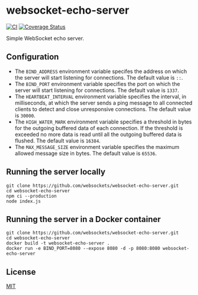 # websocket-echo-server

[![CI](https://img.shields.io/github/actions/workflow/status/websockets/websocket-echo-server/ci.yml?branch=master&label=CI&logo=github)](https://github.com/websockets/websocket-echo-server/actions?query=workflow%3ACI+branch%3Amaster)
[![Coverage Status](https://img.shields.io/coveralls/websockets/websocket-echo-server/master.svg?logo=coveralls)](https://coveralls.io/github/websockets/websocket-echo-server)

Simple WebSocket echo server.

## Configuration

- The `BIND_ADDRESS` environment variable specifes the address on which the
  server will start listening for connections. The default value is `::`.
- The `BIND_PORT` environment variable specifies the port on which the server
  will start listening for connections. The default value is `1337`.
- The `HEARTBEAT_INTERVAL` environment variable specifies the interval, in
  milliseconds, at which the server sends a ping message to all connected
  clients to detect and close unresponsive connections. The default value is
  `30000`.
- The `HIGH_WATER_MARK` environment variable specifies a threshold in bytes for
  the outgoing buffered data of each connection. If the threshold is exceeded no
  more data is read until all the outgoing buffered data is flushed. The default
  value is `16384`.
- The `MAX_MESSAGE_SIZE` environment variable specifies the maximum allowed
  message size in bytes. The default value is `65536`.

## Running the server locally

```
git clone https://github.com/websockets/websocket-echo-server.git
cd websocket-echo-server
npm ci --production
node index.js
```

## Running the server in a Docker container

```
git clone https://github.com/websockets/websocket-echo-server.git
cd websocket-echo-server
docker build -t websocket-echo-server .
docker run -e BIND_PORT=8080 --expose 8080 -d -p 8080:8080 websocket-echo-server
```

## License

[MIT](LICENSE)
